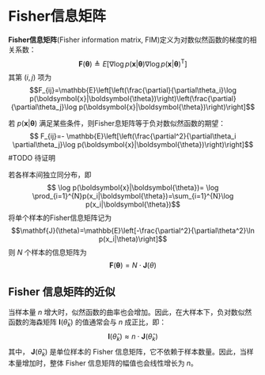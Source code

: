 # Fisher信息矩阵

**Fisher信息矩阵**(Fisher information matrix, FIM)定义为对数似然函数的梯度的相关系数：
$$\mathbf{F}(\boldsymbol{\theta}) \triangleq E[\nabla\log p(\boldsymbol{x}|\boldsymbol{\theta})\nabla\log p(\boldsymbol{x}|\boldsymbol{\theta})^\mathsf{T}]$$
其第 $(i,j)$ 项为
$$F_{ij}=\mathbb{E}\left[\left(\frac{\partial}{\partial\theta_i}\log p(\boldsymbol{x}|\boldsymbol{\theta})\right)\left(\frac{\partial}{\partial\theta_j}\log p(\boldsymbol{x}|\boldsymbol{\theta})\right)\right]$$

若 $p(\boldsymbol{x}|\boldsymbol{\theta})$ 满足某些条件，则Fisher息矩阵等于负对数似然函数的期望：
$$ F_{ij}=- \mathbb{E}\left[\left(\frac{\partial^2}{\partial\theta_i \partial\theta_j}\log p(\boldsymbol{x}|\boldsymbol{\theta})\right)\right]$$
#TODO 待证明

若各样本间独立同分布，即
$$ \log p(\boldsymbol{x}|\boldsymbol{\theta})= \log \prod_{i=1}^{N}p(x_i|\boldsymbol{\theta})=\sum_{i=1}^{N}\log p(x_i|\boldsymbol{\theta})$$
将单个样本的Fisher信息矩阵记为
$$\mathbf{J}(\theta)=\mathbb{E}\left[-\frac{\partial^2}{\partial\theta^2}\ln p(x_i|\theta)\right]$$
则 $N$ 个样本的信息矩阵为
$$ \mathbf{F}(\boldsymbol{\theta})=N \cdot \mathbf{J}(\theta) $$


## Fisher 信息矩阵的近似

当样本量 $n$ 增大时，似然函数的曲率也会增加。因此，在大样本下，负对数似然函数的海森矩阵 $\mathbf{I}(\hat{\theta}_k)$ 的值通常会与 $n$ 成正比，即：
$$\mathbf{I}(\hat{\theta}_k) \approx n \cdot \mathbf{J}(\hat{\theta}_k)$$
其中， $\mathbf{J}(\hat{\theta}_k)$ 是单位样本的 Fisher 信息矩阵，它不依赖于样本数量。因此，当样本量增加时，整体 Fisher 信息矩阵的幅值也会线性增长为 $n$。
